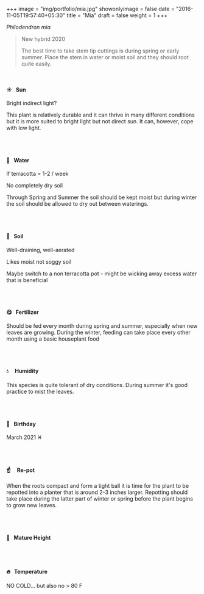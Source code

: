 +++
image = "img/portfolio/mia.jpg"
showonlyimage = false
date = "2016-11-05T19:57:40+05:30"
title = "Mia"
draft = false
weight = 1
+++

*Philodendron mia*

<!--more-->

> New hybrid 2020
>
>The best time to take stem tip cuttings is during spring or early summer. Place the stem in water or moist soil and they should root quite easily.

</br>

#### :sunny:  &nbsp; Sun
Bright indirect light?

This plant is relatively durable and it can thrive in many different conditions but it is more suited to bright light but not direct sun. It can, however, cope with low light.

</br></br>

#### :ocean:  &nbsp; Water
If terracotta = 1-2 / week

No completely dry soil

Through Spring and Summer the soil should be kept moist but during winter the soil should be allowed to dry out between waterings.

</br></br>

#### :seedling:  &nbsp; Soil
Well-draining, well-aerated

Likes moist not soggy soil

Maybe switch to a non terracotta pot - might be wicking away excess water that is beneficial

</br></br>

#### :yum:  &nbsp; Fertilizer
Should be fed every month during spring and summer, especially when new leaves are growing. During the winter, feeding can take place every other month using a basic houseplant food

</br></br>

#### :droplet: &nbsp; &nbsp; Humidity
This species is quite tolerant of dry conditions. During summer it's good practice to mist the leaves.

</br></br>

#### :cake:  &nbsp; Birthday
March 2021 :pisces:

</br></br>

#### :point_up:  &nbsp;&nbsp;&nbsp; Re-pot
When the roots compact and form a tight ball it is time for the plant to be repotted into a planter that is around 2-3 inches larger. Repotting should take place during the latter part of winter or spring before the plant begins to grow new leaves.

</br></br>

#### :triumph:  &nbsp; Mature Height

</br></br>

#### :fire:  &nbsp; Temperature
NO COLD… but also no > 80 F

</br></br>
